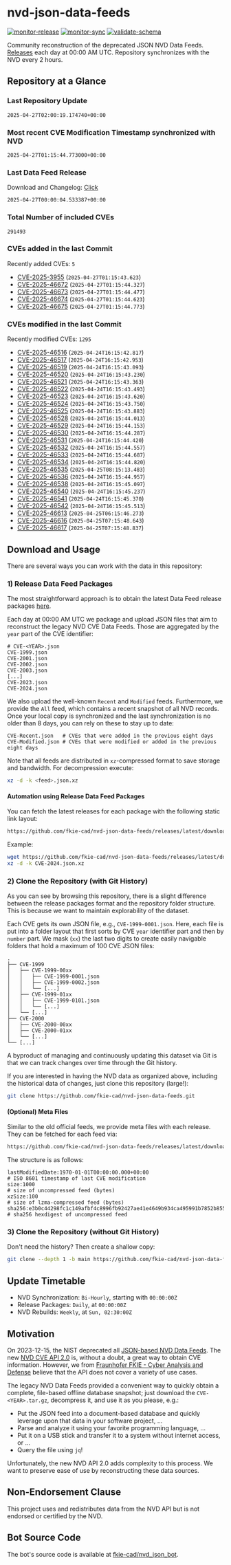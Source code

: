 # nvd-json-data-feeds

[![monitor-release](https://github.com/fkie-cad/nvd-json-data-feeds/actions/workflows/monitor_release.yml/badge.svg)](https://github.com/fkie-cad/nvd-json-data-feeds/actions/workflows/monitor_release.yml)
[![monitor-sync](https://github.com/fkie-cad/nvd-json-data-feeds/actions/workflows/monitor_sync.yml/badge.svg)](https://github.com/fkie-cad/nvd-json-data-feeds/actions/workflows/monitor_sync.yml)
[![validate-schema](https://github.com/fkie-cad/nvd-json-data-feeds/actions/workflows/validate_schema.yml/badge.svg)](https://github.com/fkie-cad/nvd-json-data-feeds/actions/workflows/validate_schema.yml)

Community reconstruction of the deprecated JSON NVD Data Feeds.
[Releases](https://github.com/fkie-cad/nvd-json-data-feeds/releases/latest) each day at 00:00 AM UTC.
Repository synchronizes with the NVD every 2 hours.

## Repository at a Glance

### Last Repository Update

```plain
2025-04-27T02:00:19.174740+00:00
```

### Most recent CVE Modification Timestamp synchronized with NVD

```plain
2025-04-27T01:15:44.773000+00:00
```

### Last Data Feed Release

Download and Changelog: [Click](https://github.com/fkie-cad/nvd-json-data-feeds/releases/latest)

```plain
2025-04-27T00:00:04.533387+00:00
```

### Total Number of included CVEs

```plain
291493
```

### CVEs added in the last Commit

Recently added CVEs: `5`

- [CVE-2025-3955](CVE-2025/CVE-2025-39xx/CVE-2025-3955.json) (`2025-04-27T01:15:43.623`)
- [CVE-2025-46672](CVE-2025/CVE-2025-466xx/CVE-2025-46672.json) (`2025-04-27T01:15:44.327`)
- [CVE-2025-46673](CVE-2025/CVE-2025-466xx/CVE-2025-46673.json) (`2025-04-27T01:15:44.477`)
- [CVE-2025-46674](CVE-2025/CVE-2025-466xx/CVE-2025-46674.json) (`2025-04-27T01:15:44.623`)
- [CVE-2025-46675](CVE-2025/CVE-2025-466xx/CVE-2025-46675.json) (`2025-04-27T01:15:44.773`)


### CVEs modified in the last Commit

Recently modified CVEs: `1295`

- [CVE-2025-46516](CVE-2025/CVE-2025-465xx/CVE-2025-46516.json) (`2025-04-24T16:15:42.817`)
- [CVE-2025-46517](CVE-2025/CVE-2025-465xx/CVE-2025-46517.json) (`2025-04-24T16:15:42.953`)
- [CVE-2025-46519](CVE-2025/CVE-2025-465xx/CVE-2025-46519.json) (`2025-04-24T16:15:43.093`)
- [CVE-2025-46520](CVE-2025/CVE-2025-465xx/CVE-2025-46520.json) (`2025-04-24T16:15:43.230`)
- [CVE-2025-46521](CVE-2025/CVE-2025-465xx/CVE-2025-46521.json) (`2025-04-24T16:15:43.363`)
- [CVE-2025-46522](CVE-2025/CVE-2025-465xx/CVE-2025-46522.json) (`2025-04-24T16:15:43.493`)
- [CVE-2025-46523](CVE-2025/CVE-2025-465xx/CVE-2025-46523.json) (`2025-04-24T16:15:43.620`)
- [CVE-2025-46524](CVE-2025/CVE-2025-465xx/CVE-2025-46524.json) (`2025-04-24T16:15:43.750`)
- [CVE-2025-46525](CVE-2025/CVE-2025-465xx/CVE-2025-46525.json) (`2025-04-24T16:15:43.883`)
- [CVE-2025-46528](CVE-2025/CVE-2025-465xx/CVE-2025-46528.json) (`2025-04-24T16:15:44.013`)
- [CVE-2025-46529](CVE-2025/CVE-2025-465xx/CVE-2025-46529.json) (`2025-04-24T16:15:44.153`)
- [CVE-2025-46530](CVE-2025/CVE-2025-465xx/CVE-2025-46530.json) (`2025-04-24T16:15:44.287`)
- [CVE-2025-46531](CVE-2025/CVE-2025-465xx/CVE-2025-46531.json) (`2025-04-24T16:15:44.420`)
- [CVE-2025-46532](CVE-2025/CVE-2025-465xx/CVE-2025-46532.json) (`2025-04-24T16:15:44.557`)
- [CVE-2025-46533](CVE-2025/CVE-2025-465xx/CVE-2025-46533.json) (`2025-04-24T16:15:44.687`)
- [CVE-2025-46534](CVE-2025/CVE-2025-465xx/CVE-2025-46534.json) (`2025-04-24T16:15:44.820`)
- [CVE-2025-46535](CVE-2025/CVE-2025-465xx/CVE-2025-46535.json) (`2025-04-25T08:15:13.483`)
- [CVE-2025-46536](CVE-2025/CVE-2025-465xx/CVE-2025-46536.json) (`2025-04-24T16:15:44.957`)
- [CVE-2025-46538](CVE-2025/CVE-2025-465xx/CVE-2025-46538.json) (`2025-04-24T16:15:45.097`)
- [CVE-2025-46540](CVE-2025/CVE-2025-465xx/CVE-2025-46540.json) (`2025-04-24T16:15:45.237`)
- [CVE-2025-46541](CVE-2025/CVE-2025-465xx/CVE-2025-46541.json) (`2025-04-24T16:15:45.370`)
- [CVE-2025-46542](CVE-2025/CVE-2025-465xx/CVE-2025-46542.json) (`2025-04-24T16:15:45.513`)
- [CVE-2025-46613](CVE-2025/CVE-2025-466xx/CVE-2025-46613.json) (`2025-04-25T06:15:46.273`)
- [CVE-2025-46616](CVE-2025/CVE-2025-466xx/CVE-2025-46616.json) (`2025-04-25T07:15:48.643`)
- [CVE-2025-46617](CVE-2025/CVE-2025-466xx/CVE-2025-46617.json) (`2025-04-25T07:15:48.837`)


## Download and Usage

There are several ways you can work with the data in this repository:

### 1) Release Data Feed Packages

The most straightforward approach is to obtain the latest Data Feed release packages [here](https://github.com/fkie-cad/nvd-json-data-feeds/releases/latest).

Each day at 00:00 AM UTC we package and upload JSON files that aim to reconstruct the legacy NVD CVE Data Feeds.
Those are aggregated by the `year` part of the CVE identifier:

```
# CVE-<YEAR>.json
CVE-1999.json
CVE-2001.json
CVE-2002.json
CVE-2003.json
[...]
CVE-2023.json
CVE-2024.json
```

We also upload the well-known `Recent` and `Modified` feeds.
Furthermore, we provide the `All` feed, which contains a recent snapshot of all NVD records.
Once your local copy is synchronized and the last synchronization is no older than 8 days, you can rely on these to stay up to date:

```plain
CVE-Recent.json   # CVEs that were added in the previous eight days
CVE-Modified.json # CVEs that were modified or added in the previous eight days
```

Note that all feeds are distributed in `xz`-compressed format to save storage and bandwidth.
For decompression execute:

```sh
xz -d -k <feed>.json.xz
```

#### Automation using Release Data Feed Packages

You can fetch the latest releases for each package with the following static link layout:

```sh
https://github.com/fkie-cad/nvd-json-data-feeds/releases/latest/download/CVE-<YEAR>.json.xz
```

Example:

```sh
wget https://github.com/fkie-cad/nvd-json-data-feeds/releases/latest/download/CVE-2024.json.xz
xz -d -k CVE-2024.json.xz
```

### 2) Clone the Repository (with Git History)

As you can see by browsing this repository, there is a slight difference between the release packages format and the repository folder structure.
This is because we want to maintain explorability of the dataset.

Each CVE gets its own JSON file, e.g., `CVE-1999-0001.json`.
Here, each file is put into a folder layout that first sorts by CVE `year` identifier part and then by `number` part.
We mask (`xx`) the last two digits to create easily navigable folders that hold a maximum of 100 CVE JSON files:

```plain
.
├── CVE-1999
│   ├── CVE-1999-00xx
│   │   ├── CVE-1999-0001.json
│   │   ├── CVE-1999-0002.json
│   │   └── [...]
│   ├── CVE-1999-01xx
│   │   ├── CVE-1999-0101.json
│   │   └── [...]
│   └── [...]
├── CVE-2000
│   ├── CVE-2000-00xx
│   ├── CVE-2000-01xx
│   └── [...]
└── [...]
```

A byproduct of managing and continuously updating this dataset via Git is that we can track changes over time through the Git history.

If you are interested in having the NVD data as organized above, including the historical data of changes, just clone this repository (large!):

```sh
git clone https://github.com/fkie-cad/nvd-json-data-feeds.git
```

#### (Optional) Meta Files

Similar to the old official feeds, we provide meta files with each release. They can be fetched for each feed via:

```sh
https://github.com/fkie-cad/nvd-json-data-feeds/releases/latest/download/CVE-<YEAR>.meta
```

The structure is as follows:

```plain
lastModifiedDate:1970-01-01T00:00:00.000+00:00                          # ISO 8601 timestamp of last CVE modification
size:1000                                                               # size of uncompressed feed (bytes)
xzSize:100                                                              # size of lzma-compressed feed (bytes)
sha256:e3b0c44298fc1c149afbf4c8996fb92427ae41e4649b934ca495991b7852b855 # sha256 hexdigest of uncompressed feed
```

### 3) Clone the Repository (without Git History)

Don't need the history? Then create a shallow copy:

```sh
git clone --depth 1 -b main https://github.com/fkie-cad/nvd-json-data-feeds.git
```


## Update Timetable

* NVD Synchronization: `Bi-Hourly`, starting with `00:00:00Z`
* Release Packages: `Daily`, at `00:00:00Z`
* NVD Rebuilds: `Weekly`, at `Sun, 02:30:00Z`


## Motivation

On 2023-12-15, the NIST deprecated all [JSON-based NVD Data Feeds](https://nvd.nist.gov/vuln/data-feeds#divRetirementBanner-1).
The new [NVD CVE API 2.0](https://nvd.nist.gov/developers/vulnerabilities) is, without a doubt, a great way to obtain CVE information.
However, we from [Fraunhofer FKIE - Cyber Analysis and Defense](https://www.fkie.fraunhofer.de/en/departments/cad.html) believe that the API does not cover a variety of use cases.

The legacy NVD Data Feeds provided a convenient way to quickly obtain a complete, file-based offline database snapshot; just download the `CVE-<YEAR>.tar.gz`, decompress it, and use it as you please, e.g.:

- Put the JSON feed into a document-based database and quickly leverage upon that data in your software project, ...
- Parse and analyze it using your favorite programming language, ...
- Put it on a USB stick and transfer it to a system without internet access, or ...
- Query the file using `jq`!

Unfortunately, the new NVD API 2.0 adds complexity to this process.
We want to preserve ease of use by reconstructing these data sources.

## Non-Endorsement Clause

This project uses and redistributes data from the NVD API but is not endorsed or certified by the NVD.

## Bot Source Code

The bot's source code is available at [fkie-cad/nvd\_json\_bot](https://github.com/fkie-cad/nvd_json_bot).